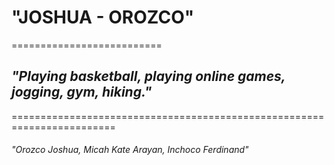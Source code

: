 # **"JOSHUA - OROZCO"**
==========================

## *"Playing basketball, playing online games, jogging, gym, hiking."*
========================================================================

###### *"Orozco Joshua, Micah Kate Arayan, Inchoco Ferdinand"*